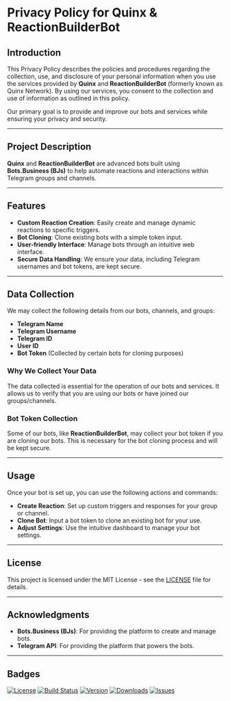 # Privacy Policy for Quinx & ReactionBuilderBot

## Introduction
This Privacy Policy describes the policies and procedures regarding the collection, use, and disclosure of your personal information when you use the services provided by **Quinx** and **ReactionBuilderBot** (formerly known as Quinx Network). By using our services, you consent to the collection and use of information as outlined in this policy.

Our primary goal is to provide and improve our bots and services while ensuring your privacy and security.

---

## Project Description

**Quinx** and **ReactionBuilderBot** are advanced bots built using **Bots.Business (BJs)** to help automate reactions and interactions within Telegram groups and channels.

---

## Features

- **Custom Reaction Creation**: Easily create and manage dynamic reactions to specific triggers.
- **Bot Cloning**: Clone existing bots with a simple token input.
- **User-friendly Interface**: Manage bots through an intuitive web interface.
- **Secure Data Handling**: We ensure your data, including Telegram usernames and bot tokens, are kept secure.

---

## Data Collection

We may collect the following details from our bots, channels, and groups:

- **Telegram Name**
- **Telegram Username**
- **Telegram ID**
- **User ID**
- **Bot Token** (Collected by certain bots for cloning purposes)

### Why We Collect Your Data
The data collected is essential for the operation of our bots and services. It allows us to verify that you are using our bots or have joined our groups/channels.

### Bot Token Collection
Some of our bots, like **ReactionBuilderBot**, may collect your bot token if you are cloning our bots. This is necessary for the bot cloning process and will be kept secure.

---

## Usage

Once your bot is set up, you can use the following actions and commands:

- **Create Reaction**: Set up custom triggers and responses for your group or channel.
- **Clone Bot**: Input a bot token to clone an existing bot for your use.
- **Adjust Settings**: Use the intuitive dashboard to manage your bot settings.

---

## License

This project is licensed under the MIT License - see the [LICENSE](https://github.com/Shineii86/ReactionBuilderBot/blob/main/LICENSE) file for details.

---

## Acknowledgments

- **Bots.Business (BJs)**: For providing the platform to create and manage bots.
- **Telegram API**: For providing the platform that powers the bots.

---

## Badges

[![License](https://img.shields.io/github/license/Shineii86/ReactionBuilderBot)](https://github.com/Shineii86/ReactionBuilderBot/blob/main/LICENSE)
[![Build Status](https://img.shields.io/github/workflow/status/Shineii86/ReactionBuilderBot/CI)](https://github.com/Shineii86/ReactionBuilderBot/actions)
[![Version](https://img.shields.io/github/v/tag/Shineii86/ReactionBuilderBot)](https://github.com/Shineii86/ReactionBuilderBot/releases)
[![Downloads](https://img.shields.io/github/downloads/Shineii86/ReactionBuilderBot/total)](https://github.com/Shineii86/ReactionBuilderBot/releases)
[![Issues](https://img.shields.io/github/issues/Shineii86/ReactionBuilderBot)](https://github.com/Shineii86/ReactionBuilderBot/issues)
